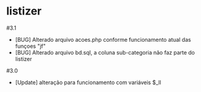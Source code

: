 listizer
========


#3.1
* [BUG] Alterado arquivo acoes.php conforme funcionamento atual das funçoes "jf"
* [BUG] Alterado arquivo bd.sql, a coluna sub-categoria não faz parte do listizer

#3.0
* [Update] alteração para funcionamento com variáveis $_ll
